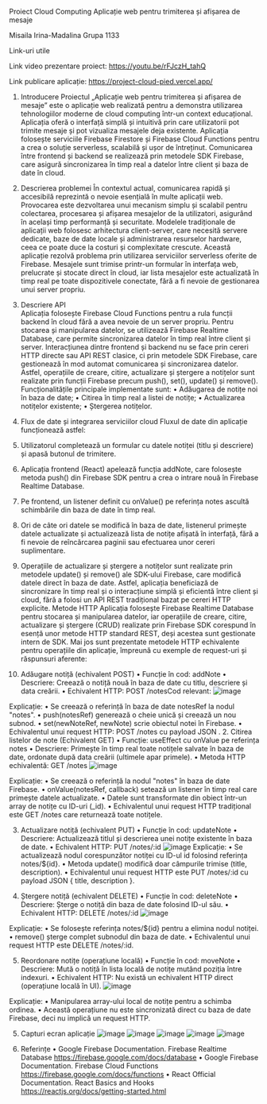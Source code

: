 Proiect Cloud Computing
Aplicație web pentru trimiterea și afișarea de mesaje















Misaila Irina-Madalina
Grupa 1133

Link-uri utile

Link video prezentare proiect: https://youtu.be/rFJczH_tahQ

Link publicare aplicație: https://project-cloud-pied.vercel.app/

1. Introducere
Proiectul „Aplicație web pentru trimiterea și afișarea de mesaje” este o aplicație web realizată pentru a demonstra utilizarea tehnologiilor moderne de cloud computing într-un context educațional. Aplicația oferă o interfață simplă și intuitivă prin care utilizatorii pot trimite mesaje și pot vizualiza mesajele deja existente.
Aplicația folosește serviciile Firebase Firestore și Firebase Cloud Functions pentru a crea o soluție serverless, scalabilă și ușor de întreținut. Comunicarea între frontend și backend se realizează prin metodele SDK Firebase, care asigură sincronizarea în timp real a datelor între client și baza de date în cloud.

2. Descrierea problemei
În contextul actual, comunicarea rapidă și accesibilă reprezintă o nevoie esențială în multe aplicații web. Provocarea este dezvoltarea unui mecanism simplu și scalabil pentru colectarea, procesarea și afișarea mesajelor de la utilizatori, asigurând în același timp performanță și securitate.
Modelele tradiționale de aplicații web folosesc arhitectura client-server, care necesită servere dedicate, baze de date locale și administrarea resurselor hardware, ceea ce poate duce la costuri și complexitate crescute.
Această aplicație rezolvă problema prin utilizarea serviciilor serverless oferite de Firebase. Mesajele sunt trimise printr-un formular în interfața web, prelucrate și stocate direct în cloud, iar lista mesajelor este actualizată în timp real pe toate dispozitivele conectate, fără a fi nevoie de gestionarea unui server propriu.

3. Descriere API	
Aplicația folosește Firebase Cloud Functions pentru a rula funcții backend în cloud fără a avea nevoie de un server propriu. Pentru stocarea și manipularea datelor, se utilizează Firebase Realtime Database, care permite sincronizarea datelor în timp real între client și server.
Interacțiunea dintre frontend și backend nu se face prin cereri HTTP directe sau API REST clasice, ci prin metodele SDK Firebase, care gestionează în mod automat comunicarea și sincronizarea datelor. Astfel, operațiile de creare, citire, actualizare și ștergere a notițelor sunt realizate prin funcții Firebase precum push(), set(), update() și remove().
Funcționalitățile principale implementate sunt:
•	Adăugarea de notițe noi în baza de date;
•	Citirea în timp real a listei de notițe;
•	Actualizarea notițelor existente;
•	Ștergerea notițelor.
4. Flux de date și integrarea serviciilor cloud
Fluxul de date din aplicație funcționează astfel:
1.	Utilizatorul completează un formular cu datele notiței (titlu și descriere) și apasă butonul de trimitere.
2.	Aplicația frontend (React) apelează funcția addNote, care folosește metoda push() din Firebase SDK pentru a crea o intrare nouă în Firebase Realtime Database.
3.	Pe frontend, un listener definit cu onValue() pe referința notes ascultă schimbările din baza de date în timp real.
4.	Ori de câte ori datele se modifică în baza de date, listenerul primește datele actualizate și actualizează lista de notițe afișată în interfață, fără a fi nevoie de reîncărcarea paginii sau efectuarea unor cereri suplimentare.
5.	Operațiile de actualizare și ștergere a notițelor sunt realizate prin metodele update() și remove() ale SDK-ului Firebase, care modifică datele direct în baza de date.
Astfel, aplicația beneficiază de sincronizare în timp real și o interacțiune simplă și eficientă între client și cloud, fără a folosi un API REST tradițional bazat pe cereri HTTP explicite.
Metode HTTP
Aplicația folosește Firebase Realtime Database pentru stocarea și manipularea datelor, iar operațiile de creare, citire, actualizare și ștergere (CRUD) realizate prin Firebase SDK corespund în esență unor metode HTTP standard REST, deși acestea sunt gestionate intern de SDK.
Mai jos sunt prezentate metodele HTTP echivalente pentru operațiile din aplicație, împreună cu exemple de request-uri și răspunsuri aferente:
1. Adăugare notiță (echivalent POST)
•	Funcție în cod: addNote
•	Descriere: Creează o notiță nouă în baza de date cu titlu, descriere și data creării.
•	Echivalent HTTP: POST /notesCod relevant:
![image](https://github.com/user-attachments/assets/da1a8962-74a4-422b-ae37-ceb93854e42b)


Explicație:
•	Se creează o referință în baza de date notesRef la nodul "notes".
•	push(notesRef) generează o cheie unică și creează un nou subnod.
•	set(newNoteRef, newNote) scrie obiectul notei în Firebase.
•	Echivalentul unui request HTTP: POST /notes cu payload JSON
.
2. Citirea listelor de note (Echivalent GET)
•	Funcție: useEffect cu onValue pe referința notes
•	Descriere: Primește în timp real toate notițele salvate în baza de date, ordonate după data creării (ultimele apar primele).
•	Metoda HTTP echivalentă: GET /notes
![image](https://github.com/user-attachments/assets/8b3fa0c2-2ac6-49ff-9087-0a28753d9351)

Explicație:
•	Se creează o referință la nodul "notes" în baza de date Firebase.
•	onValue(notesRef, callback) setează un listener în timp real care primește datele actualizate.
•	Datele sunt transformate din obiect într-un array de notițe cu ID-uri (_id).
•	Echivalentul unui request HTTP tradițional este GET /notes care returnează toate notițele.

3. Actualizare notiță (echivalent PUT)
•	Funcție în cod: updateNote
•	Descriere: Actualizează titlul și descrierea unei notițe existente în baza de date.
•	Echivalent HTTP: PUT /notes/:id
![image](https://github.com/user-attachments/assets/a2d33bcb-420a-41e6-9d4f-864101d13239)
Explicație:
•	Se actualizează nodul corespunzător notiței cu ID-ul id folosind referința notes/${id}.
•	Metoda update() modifică doar câmpurile trimise (title, description).
•	Echivalentul unui request HTTP este PUT /notes/:id cu payload JSON { title, description }.

4. Ștergere notiță (echivalent DELETE)
•	Funcție în cod: deleteNote
•	Descriere: Șterge o notiță din baza de date folosind ID-ul său.
•	Echivalent HTTP: DELETE /notes/:id
![image](https://github.com/user-attachments/assets/15e31813-80de-4de4-928a-283666bee17d)


Explicație:
•	Se folosește referința notes/${id} pentru a elimina nodul notiței.
•	remove() șterge complet subnodul din baza de date.
•	Echivalentul unui request HTTP este DELETE /notes/:id.

5. Reordonare notițe (operațiune locală)
•	Funcție în cod: moveNote
•	Descriere: Mută o notiță în lista locală de notițe mutând poziția între indexuri.
•	Echivalent HTTP: Nu există un echivalent HTTP direct (operațiune locală în UI).
![image](https://github.com/user-attachments/assets/23f1e860-10ab-44cd-b531-0b2330886e71)

Explicație:
•	Manipularea array-ului local de notițe pentru a schimba ordinea.
•	Această operațiune nu este sincronizată direct cu baza de date Firebase, deci nu implică un request HTTP.

5. Capturi ecran aplicație
![image](https://github.com/user-attachments/assets/f6e2ff65-128c-4c44-a21e-c68ad7e2a1b8)
![image](https://github.com/user-attachments/assets/138782d1-765e-46b1-ad35-5c81b3ff299d)
![image](https://github.com/user-attachments/assets/b2bdf3f5-62aa-4588-92ef-296e3e150e67)
![image](https://github.com/user-attachments/assets/51b24f10-5eaf-4084-ad30-2282560fb989)
![image](https://github.com/user-attachments/assets/34d97645-3344-44a1-818e-5bc8eb8e2935)

6.	Referințe
•	Google Firebase Documentation. Firebase Realtime Database https://firebase.google.com/docs/database
•	Google Firebase Documentation. Firebase Cloud Functions https://firebase.google.com/docs/functions
•	React Official Documentation. React Basics and Hooks https://reactjs.org/docs/getting-started.html

